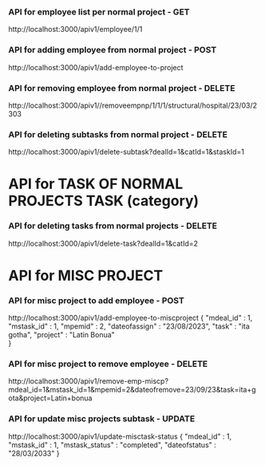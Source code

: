 ### API for employee list per normal project - GET
http://localhost:3000/apiv1/employee/1/1


### API for adding employee from normal project - POST
http://localhost:3000/apiv1/add-employee-to-project

### API for removing employee from normal project - DELETE
http://localhost:3000/apiv1//removeempnp/1/1/1/structural/hospital/23/03/2303

### API for deleting subtasks from normal project - DELETE
http://localhost:3000/apiv1/delete-subtask?dealId=1&catId=1&staskId=1


# API for TASK OF NORMAL PROJECTS TASK (category)

### API for deleting tasks from normal projects - DELETE
http://localhost:3000/apiv1/delete-task?dealId=1&catId=2


# API for MISC PROJECT 

### API for misc project to add employee - POST
http://localhost:3000/apiv1/add-employee-to-miscproject
{
    "mdeal_id" : 1,
    "mstask_id" : 1,
    "mpemid" : 2,
    "dateofassign" : "23/08/2023",
    "task" : "ita gotha",
    "project" : "Latin Bonua"  
}

### API for misc project to remove employee - DELETE
http://localhost:3000/apiv1/remove-emp-miscp?mdeal_id=1&mstask_id=1&mpemid=2&dateofremove=23/09/23&task=ita+gota&project=Latin+bonua


### API for update misc projects subtask - UPDATE
http://localhost:3000/apiv1/update-misctask-status
{
  "mdeal_id" : 1,
  "mstask_id" : 1,
  "mstask_status" : "completed",
  "dateofstatus" : "28/03/2033"
}